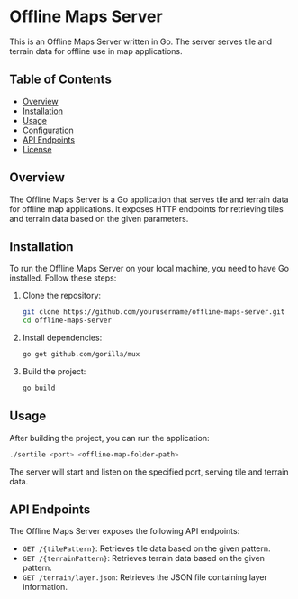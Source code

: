 # Offline Maps Server

This is an Offline Maps Server written in Go. The server serves tile and terrain data for offline use in map applications.

## Table of Contents

- [Overview](#overview)
- [Installation](#installation)
- [Usage](#usage)
- [Configuration](#configuration)
- [API Endpoints](#api-endpoints)
- [License](#license)

## Overview

The Offline Maps Server is a Go application that serves tile and terrain data for offline map applications. It exposes HTTP endpoints for retrieving tiles and terrain data based on the given parameters.

## Installation

To run the Offline Maps Server on your local machine, you need to have Go installed. Follow these steps:

1. Clone the repository:

   ```sh
   git clone https://github.com/yourusername/offline-maps-server.git
   cd offline-maps-server
   ```

2. Install dependencies:

   ```sh
   go get github.com/gorilla/mux
   ```

3. Build the project:

   ```sh
   go build
   ```

## Usage

After building the project, you can run the application:

```sh
./sertile <port> <offline-map-folder-path>
```

The server will start and listen on the specified port, serving tile and terrain data.

## API Endpoints

The Offline Maps Server exposes the following API endpoints:

- `GET /{tilePattern}`: Retrieves tile data based on the given pattern.
- `GET /{terrainPattern}`: Retrieves terrain data based on the given pattern.
- `GET /terrain/layer.json`: Retrieves the JSON file containing layer information.
